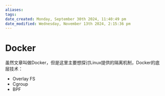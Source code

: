 ```yaml
---
aliases: 
tags: 
date_created: Monday, September 30th 2024, 11:40:49 pm
date_modified: Wednesday, November 13th 2024, 2:15:36 pm
---
```


# Docker

虽然文章叫做Docker，但是这里主要想探讨Linux提供的隔离机制，Docker的底层技术：

- Overlay FS
- Cgroup
- BPF
